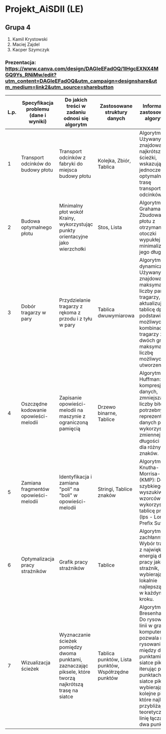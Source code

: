 # Projekt_AiSDII (LE)
## Grupa 4 

1. Kamil Krystowski
2. Maciej Zajdel
3. Kacper Szymczyk

### Prezentacja: https://www.canva.com/design/DAGIeEFadOQ/1lHgcEXNX4MGQ9Ys_RNiMw/edit?utm_content=DAGIeEFadOQ&utm_campaign=designshare&utm_medium=link2&utm_source=sharebutton

| L.p. | Specyfikacja problemu (dane i wyniki)                    | Do jakich treści w zadaniu odnosi się algorytm             | Zastosowane struktury danych                        | Informacje o zastosowanym algorytmie                                                                                                          |
|------|----------------------------------------------------------|------------------------------------------------------------|----------------------------------------------------|-----------------------------------------------------------------------------------------------------------------------------------------------|
| 1    | Transport odcinków do budowy płotu                       | Transport odcinków z fabryki do miejsca budowy płotu       | Kolejka, Zbiór, Tablica                            | Algorytm BFS: Używany do znajdowania najkrótszej ścieżki, wskazując jednocześnie optymalną trasę transportu odcinków.                    |
| 2    | Budowa optymalnego płotu                                 | Minimalny płot wokół Krainy, wykorzystując punkty orientacyjne jako wierzchołki | Stos, Lista                                        | Algorytm Grahama: Zbudowanie płotu z otrzymanej otoczki wypukłej oraz minimalizacja jego długości.                                      |
| 3    | Dobór tragarzy w pary                                    | Przydzielanie tragarzy z rękoma z przodu i z tyłu w pary    | Tablica dwuwymiarowa                               | Algorytm dynamiczny: Używany do znajdowania maksymalnej liczby par tragarzy, aktualizując tablicę dp na podstawie możliwych kombinacji tragarzy z dwóch grup, maksymalizując liczbę możliwych do utworzenia par. |
| 4    | Oszczędne kodowanie opowieści-melodii                    | Zapisanie opowieści-melodii na maszynie z ograniczoną pamięcią | Drzewo binarne, Tablice                           | Algorytm Huffman: Do kompresji danych,  zmniejszając liczby bitów potrzebnych do reprezentacji danych przez wykorzystanie zmiennej długości kodów dla różnych znaków. |
| 5    | Zamiana fragmentów opowieści-melodii                     | Identyfikacja i zamiana "poli" na "boli" w opowieści-melodii | Stringi, Tablice znaków                           | Algorytm Knutha-Morrisa-Pratta (KMP): Do szybkiego wyszukiwania wzorców,  wykorzystując tablicę przejść (lps - Longest Prefix Suffix).    |
| 6    | Optymalizacja pracy strażników                           | Grafik pracy strażników                                     | Tablice                                            | Algorytm zachłanny: Wybór tragarza z największą energią do pracy jako strażnik, wybierając lokalnie najlepszą opcję w każdym kroku. |
| 7    | Wizualizacja ścieżek                                     | Wyznaczanie ścieżek pomiędzy dwoma punktami, zaznaczając piksele, które tworzą najkrótszą trasę na siatce | Tablica punktów, Lista punktów, Współrzędne punktów | Algorytm Bresenhama: Do rysowania linii w grafice komputerowej, pozwala na rysowanie linii między dwoma punktami na siatce pikseli, iterując po punktach na siatce pikseli i wybierając kolejne piksele, które najlepiej przybliżają teoretyczną linię łączącą dwa punkty. |
